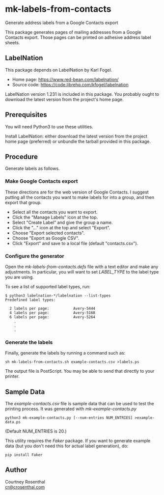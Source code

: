 # mk-labels-from-contacts
Generate address labels from a Google Contacts export

This package generates pages of mailing addresses from a Google Contacts 
export. Those pages can be printed on adhesive address label sheets.


## LabelNation

This package depends on LabelNation by Karl Fogel.

  * Home page: https://www.red-bean.com/labelnation/
  * Source code: https://code.librehq.com/kfogel/labelnation

LabelNation version 1.231 is included in this package. You probably ought to 
download the latest version from the project's home page.

## Prerequisites

You will need Python3 to use these utilities.

Install LabelNation: either download the latest version from the 
project home page (preferred) or unbundle the tarball provided in this package.

## Procedure

Generate labels as follows.

### Make Google Contacts export

These directions are for the web version of Google Contacts. I suggest 
putting all the contacts you want to make labels for into a group, and then 
export that group.

  * Select all the contacts you want to export.
  * Click the "Manage Labels" icon at the top.
  * Select "Create Label" and give the group a name.
  * Click the "..." icon at the top and select "Export".
  * Choose "Export selected contacts".
  * Choose "Export as Google CSV".
  * Click "Export" and save to a local file (default "contacts.csv").

### Configure the generator

Open the _mk-labels-from-contacts.defs_ file with a text editor and make any 
adjustments. In particular, you will want to set _LABEL_TYPE_ to the label 
type you are using.

To see a list of supported label types, run:

    $ python3 labelnation-*/labelnation --list-types
    Predefined label types:
    
      2 labels per page:           Avery-5444
      4 labels per page:           Avery-5168
      6 labels per page:           Avery-5264 
        .
        .
        .

### Generate the labels

Finally, generate the labels by running a command such as:

    sh mk-labels-from-contacts.sh example-contacts.csv >labels.ps

The output file is PostScript. You may be able to send that directly to your 
printer.

## Sample Data

The _example-contacts.csv_ file is sample data that can be used to test the 
printing process. It was generated with _mk-example-contacts.py_

    python3 mk-example-contacts.py [--num-entries NUM_ENTRIES] >example-data.ps

(Default NUM_ENTRIES is 20.)

This utility requires the _Faker_ package. If you want to generate example 
data (but you don't need this for actual label generation), do:

    pip install Faker

## Author

Courtney Rosenthal<br />
cr@crosenthal.com
